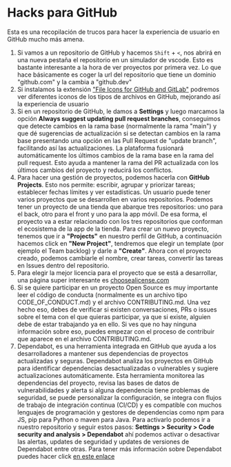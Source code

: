# Hacks para GitHub
Esta es una recopilación de trucos para hacer la experiencia de usuario en GitHub mucho más amena.
1. Si vamos a un repositorio de GitHub y hacemos `Shift` + `<`, nos abrirá en una nueva pestaña el repositorio en un simulador de vscode. Esto es bastante interesante a la hora de ver proyectos por primera vez. Lo que hace básicamente es coger la url del repositorio que tiene un dominio "github.com" y la cambia a "github.dev"
2. Si instalamos la extensión ["File Icons for GitHub and GitLab"](https://chromewebstore.google.com/detail/file-icons-for-github-and/ficfmibkjjnpogdcfhfokmihanoldbfe) podremos ver diferentes iconos de los tipos de archivos en GitHub, mejorando así la experiencia de usuario
3. Si en un repositorio de GitHub, le damos a **Settings** y luego marcamos la opción **Always suggest updating pull request branches**, conseguimos que detecte cambios en la rama base (normalmente la rama "main") y que dé sugerencias de actualización si se detectan cambios en la rama base presentando una opción en las Pull Request de "update branch", facilitando así las actualizaciones. La plataforma fusionará automáticamente los últimos cambios de la rama base en la rama del pull request. Esto ayuda a mantener la rama del PR actualizada con los últimos cambios del proyecto y reducirá los conflictos.
4. Para hacer una gestión de proyectos, podemos hacerla con **GitHub Projects**. Esto nos permite: escribir, agrupar y priorizar tareas; establecer fechas límites y ver estadísticas. Un usuario puede tener varios proyectos que se desarrollen en varios repositorios. Podemos tener un proyecto de una tienda que abarque tres repositorios: uno para el back, otro para el front y uno para la app móvil. De esa forma, el proyecto va a estar relacionado con los tres repositorios que conforman el ecosistema de la app de la tienda. Para crear un nuevo proyecto, tenemos que ir a **"Projects"** en nuestro perfil de GitHub, a continuación hacemos click en **"New Project"**, tendremos que elegir un template (por ejemplo el Team backlog) y darle a **"Create"**. Ahora con el proyecto creado, podemos cambiarle el nombre, crear tareas, convertir las tareas en Issues dentro del repositorio.
5. Para elegir la mejor licencia para el proyecto que se está a desarrollar, una página super interesante es [choosealicense.com](https://choosealicense.com/)
6. Si se quiere participar en un proyecto Open Source es muy importante leer el código de conducta (normalmente es un archivo tipo CODE_OF_CONDUCT.md) y el archivo CONTRIBUTING.md. Una vez hecho eso, debes de verificar si existen conversaciones, PRs o issues sobre el tema con el que quieras participar, ya que si existe, alguien debe de estar trabajando ya en ello. Si ves que no hay ninguna información sobre eso, puedes empezar con el proceso de contribuir que aparece en el archivo CONTRIBUTING.md.
7. Dependabot, es una herramienta integrada en GitHub que ayuda a los desarrolladores a mantener sus dependencias de proyectos actualizadas y seguras. Dependabot analiza los proyectos en GitHub para identificar dependencias desactualizadas o vulnerables y sugiere actualizaciones automáticamente. Esta herramienta monitorea las dependencias del proyecto, revisa las bases de datos de vulnerabilidades y alerta si alguna dependencia tiene problemas de seguridad, se puede personalizar la configuración, se integra con flujos de trabajo de integración continua (CI/CD) y es compatible con muchos lenguajes de programación y gestores de dependencias como npm para JS, pip para Python o maven para Java. Para activarlo podemos ir a nuestro repositorio y seguir estos pasos: **Settings > Security > Code security and analysis > Dependabot** ahí podemos activar o desactivar las alertas, updates de seguridad y updates de versiones de Dependabot entre otras. Para tener más información sobre Dependabot puedes hacer click [en este enlace](https://docs.github.com/es/code-security/supply-chain-security/understanding-your-software-supply-chain/about-supply-chain-security#what-is-dependabot)